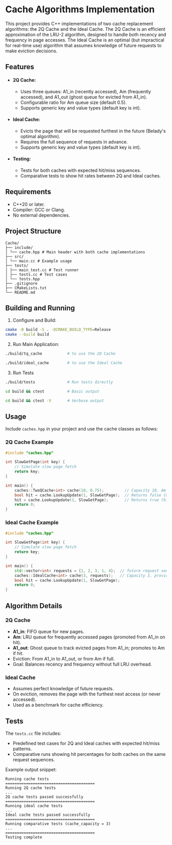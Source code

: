 # Cache Algorithms Implementation

This project provides C++ implementations of two cache replacement algorithms: the 2Q Cache and the Ideal Cache. The 2Q Cache is an efficient approximation of the LRU-2 algorithm, designed to handle both recency and frequency in page accesses. The Ideal Cache is an optimal (but impractical for real-time use) algorithm that assumes knowledge of future requests to make eviction decisions.

## Features

- #### 2Q Cache:
    - Uses three queues: A1_in (recently accessed), Am (frequently accessed), and A1_out (ghost queue for evicted from A1_in).
    - Configurable ratio for Am queue size (default 0.5).
    - Supports generic key and value types (default key is int).
- #### Ideal Cache:
    - Evicts the page that will be requested furthest in the future (Belady's optimal algorithm).
    - Requires the full sequence of requests in advance.
    - Supports generic key and value types (default key is int).
- #### Testing:
    - Tests for both caches with expected hit/miss sequences.
    - Comparative tests to show hit rates between 2Q and Ideal caches.

## Requirements
- C++20 or later.
- Compiler: GCC or Clang.
- No external dependencies.

## Project Structure
```
Cache/
├── include/
│ └── cache.hpp # Main header with both cache implementations
├── src/
│ └── main.cc # Example usage
├── tests/
| ├── main_test.cc # Test runner
│ ├── tests.cc # Test cases
│ └── tests.hpp
├── .gitignore
├── CMakeLists.txt
└── README.md
```

## Building and Running
1. Configure and Build:
```bash
cmake -B build -S . -DCMAKE_BUILD_TYPE=Release
cmake --build build
```
2. Run Main Application:
```bash
./build/tq_cache           # to use the 2Q Cache

./build/ideal_cache        # to use the Ideal Cache
```
3. Run Tests 
```bash
./build/tests              # Run tests directly

cd build && ctest          # Basic output

cd build && ctest -V       # Verbose output
```

## Usage
Include ```caches.hpp``` in your project and use the cache classes as follows:

### 2Q Cache Example
```cpp
#include "caches.hpp"

int SlowGetPage(int key) {
    // Simulate slow page fetch
    return key;
}

int main() {
    caches::TwoQCache<int> cache(10, 0.75);         // Capacity 10, Am ratio is 0.75 (default is 0.5)
    bool hit = cache.LookupUpdate(1, SlowGetPage);  // Returns false (miss), inserts
    hit = cache.LookupUpdate(1, SlowGetPage);       // Returns true (hit)
    return 0;
}
```

### Ideal Cache Example
```cpp
#include "caches.hpp"

int SlowGetPage(int key) {
    // Simulate slow page fetch
    return key;
}

int main() {
    std::vector<int> requests = {1, 2, 3, 1, 4};  // future request sequence
    caches::IdealCache<int> cache(3, requests);   // Capacity 3, provide full requests
    bool hit = cache.LookupUpdate(1, SlowGetPage);
    return 0;
}
```

## Algorithm Details

### 2Q Cache
- **A1_in**: FIFO queue for new pages.
- **Am**: LRU queue for frequently accessed pages (promoted from A1_in on hit).
- **A1_out**: Ghost queue to track evicted pages from A1_in; promotes to Am if hit.
- Eviction: From A1_in to A1_out, or from Am if full.
- Goal: Balances recency and frequency without full LRU overhead.

### Ideal Cache
- Assumes perfect knowledge of future requests.
- On eviction, removes the page with the furthest next access (or never accessed).
- Used as a benchmark for cache efficiency.

## Tests

The ```tests.cc``` file includes:
- Predefined test cases for 2Q and Ideal caches with expected hit/miss patterns.
- Comparative runs showing hit percentages for both caches on the same request sequences.

Example output snippet:
```
Running cache tests
=======================================
Running 2Q cache tests
...
2Q cache tests passed successfully
=======================================
Running ideal cache tests
...
Ideal cache tests passed successfully
=======================================
Running comparative tests (cache_capacity = 3)
...
=======================================
Testing complete
```
